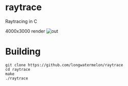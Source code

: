 # raytrace
Raytracing in C

4000x3000 render
![out](https://user-images.githubusercontent.com/73869536/158074138-0e0e1b3c-c109-4f80-bbdd-ef9822692144.png)

# Building
```
git clone https://github.com/longwatermelon/raytrace
cd raytrace
make
./raytrace
```
